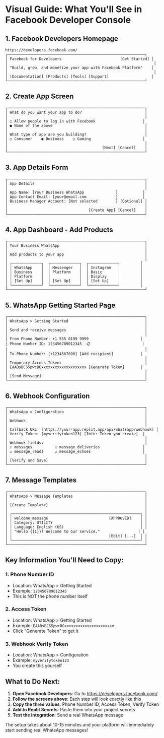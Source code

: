 # Visual Guide: What You'll See in Facebook Developer Console

## 1. Facebook Developers Homepage
```
https://developers.facebook.com/
┌─────────────────────────────────────────────────────────────┐
│ Facebook for Developers                          [Get Started] │
│                                                                 │
│ "Build, grow, and monetize your app with Facebook Platform"    │
│                                                                 │
│ [Documentation] [Products] [Tools] [Support]                   │
└─────────────────────────────────────────────────────────────┘
```

## 2. Create App Screen
```
┌─────────────────────────────────────────────────────────────┐
│ What do you want your app to do?                            │
│                                                             │
│ ○ Allow people to log in with Facebook                     │
│ ● None of the above                                         │
│                                                             │
│ What type of app are you building?                          │
│ ○ Consumer    ● Business    ○ Gaming                       │
│                                                             │
│                                          [Next] [Cancel]    │
└─────────────────────────────────────────────────────────────┘
```

## 3. App Details Form
```
┌─────────────────────────────────────────────────────────────┐
│ App Details                                                 │
│                                                             │
│ App Name: [Your Business WhatsApp              ]           │
│ App Contact Email: [your@email.com             ]           │
│ Business Manager Account: [Not selected        ] [Optional] │
│                                                             │
│                                    [Create App] [Cancel]    │
└─────────────────────────────────────────────────────────────┘
```

## 4. App Dashboard - Add Products
```
┌─────────────────────────────────────────────────────────────┐
│ Your Business WhatsApp                                      │
│                                                             │
│ Add products to your app                                    │
│                                                             │
│ ┌─────────────┐  ┌─────────────┐  ┌─────────────┐         │
│ │ WhatsApp    │  │ Messenger   │  │ Instagram   │         │
│ │ Business    │  │ Platform    │  │ Basic       │         │
│ │ Platform    │  │             │  │ Display     │         │
│ │ [Set Up]    │  │ [Set Up]    │  │ [Set Up]    │         │
│ └─────────────┘  └─────────────┘  └─────────────┘         │
└─────────────────────────────────────────────────────────────┘
```

## 5. WhatsApp Getting Started Page
```
┌─────────────────────────────────────────────────────────────┐
│ WhatsApp > Getting Started                                  │
│                                                             │
│ Send and receive messages                                   │
│                                                             │
│ From Phone Number: +1 555 0199 9999                       │
│ Phone Number ID: 123456789012345  📋                       │
│                                                             │
│ To Phone Number: [+1234567890] [Add recipient]            │
│                                                             │
│ Temporary Access Token:                                     │
│ EAABsBCS5pwcBOxxxxxxxxxxxxxxxxxxxx [Generate Token]       │
│                                                             │
│ [Send Message]                                              │
└─────────────────────────────────────────────────────────────┘
```

## 6. Webhook Configuration
```
┌─────────────────────────────────────────────────────────────┐
│ WhatsApp > Configuration                                    │
│                                                             │
│ Webhook                                                     │
│                                                             │
│ Callback URL: [https://your-app.replit.app/api/whatsapp/webhook] │
│ Verify Token: [myverifytoken123] [Info: Token you create]  │
│                                                             │
│ Webhook fields:                                             │
│ ☑ messages          ☑ message_deliveries                   │
│ ☑ message_reads     ☑ message_echoes                       │
│                                                             │
│ [Verify and Save]                                           │
└─────────────────────────────────────────────────────────────┘
```

## 7. Message Templates
```
┌─────────────────────────────────────────────────────────────┐
│ WhatsApp > Message Templates                                │
│                                                             │
│ [Create Template]                                           │
│                                                             │
│ ┌─────────────────────────────────────────────────────────┐ │
│ │ welcome_message                           [APPROVED]    │ │
│ │ Category: UTILITY                                       │ │
│ │ Language: English (US)                                  │ │
│ │ "Hello {{1}}! Welcome to our service."                 │ │
│ │                                           [Edit] [...]  │ │
│ └─────────────────────────────────────────────────────────┘ │
└─────────────────────────────────────────────────────────────┘
```

## Key Information You'll Need to Copy:

### 1. Phone Number ID
- Location: WhatsApp > Getting Started
- Example: `123456789012345`
- This is NOT the phone number itself

### 2. Access Token
- Location: WhatsApp > Getting Started
- Example: `EAABsBCS5pwcBOxxxxxxxxxxxxxxxxxxxxxx`
- Click "Generate Token" to get it

### 3. Webhook Verify Token
- Location: WhatsApp > Configuration
- Example: `myverifytoken123`
- You create this yourself

## What to Do Next:

1. **Open Facebook Developers**: Go to https://developers.facebook.com/
2. **Follow the screens above**: Each step will look exactly like this
3. **Copy the three values**: Phone Number ID, Access Token, Verify Token
4. **Add to Replit Secrets**: Paste them into your project secrets
5. **Test the integration**: Send a real WhatsApp message

The setup takes about 10-15 minutes and your platform will immediately start sending real WhatsApp messages!